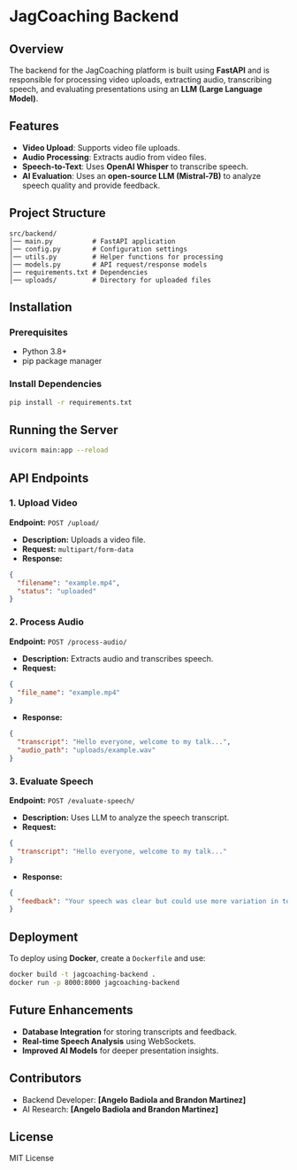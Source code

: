 # JagCoaching Backend

## Overview
The backend for the JagCoaching platform is built using **FastAPI** and is responsible for processing video uploads, extracting audio, transcribing speech, and evaluating presentations using an **LLM (Large Language Model)**.

## Features
- **Video Upload**: Supports video file uploads.
- **Audio Processing**: Extracts audio from video files.
- **Speech-to-Text**: Uses **OpenAI Whisper** to transcribe speech.
- **AI Evaluation**: Uses an **open-source LLM (Mistral-7B)** to analyze speech quality and provide feedback.

## Project Structure
```
src/backend/
│── main.py          # FastAPI application
│── config.py        # Configuration settings
│── utils.py         # Helper functions for processing
│── models.py        # API request/response models
│── requirements.txt # Dependencies
│── uploads/         # Directory for uploaded files
```

## Installation
### Prerequisites
- Python 3.8+
- pip package manager

### Install Dependencies
```sh
pip install -r requirements.txt
```

## Running the Server
```sh
uvicorn main:app --reload
```

## API Endpoints
### 1. Upload Video
**Endpoint:** `POST /upload/`
- **Description:** Uploads a video file.
- **Request:** `multipart/form-data`
- **Response:**
```json
{
  "filename": "example.mp4",
  "status": "uploaded"
}
```

### 2. Process Audio
**Endpoint:** `POST /process-audio/`
- **Description:** Extracts audio and transcribes speech.
- **Request:**
```json
{
  "file_name": "example.mp4"
}
```
- **Response:**
```json
{
  "transcript": "Hello everyone, welcome to my talk...",
  "audio_path": "uploads/example.wav"
}
```

### 3. Evaluate Speech
**Endpoint:** `POST /evaluate-speech/`
- **Description:** Uses LLM to analyze the speech transcript.
- **Request:**
```json
{
  "transcript": "Hello everyone, welcome to my talk..."
}
```
- **Response:**
```json
{
  "feedback": "Your speech was clear but could use more variation in tone."
}
```

## Deployment
To deploy using **Docker**, create a `Dockerfile` and use:
```sh
docker build -t jagcoaching-backend .
docker run -p 8000:8000 jagcoaching-backend
```

## Future Enhancements
- **Database Integration** for storing transcripts and feedback.
- **Real-time Speech Analysis** using WebSockets.
- **Improved AI Models** for deeper presentation insights.

## Contributors
- Backend Developer: **[Angelo Badiola and Brandon Martinez]**
- AI Research: **[Angelo Badiola and Brandon Martinez]**

## License
MIT License
